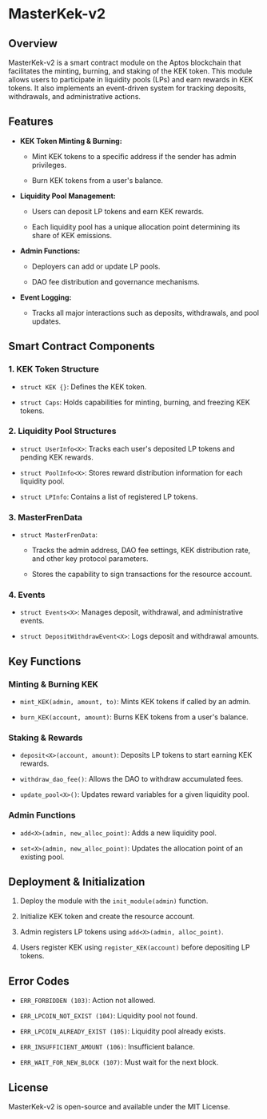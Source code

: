 
# MasterKek-v2

## Overview

MasterKek-v2 is a smart contract module on the Aptos blockchain that facilitates the minting, burning, and staking of the KEK token. This module allows users to participate in liquidity pools (LPs) and earn rewards in KEK tokens. It also implements an event-driven system for tracking deposits, withdrawals, and administrative actions.

## Features

-   **KEK Token Minting & Burning:**
    
    -   Mint KEK tokens to a specific address if the sender has admin privileges.
        
    -   Burn KEK tokens from a user's balance.
        
-   **Liquidity Pool Management:**
    
    -   Users can deposit LP tokens and earn KEK rewards.
        
    -   Each liquidity pool has a unique allocation point determining its share of KEK emissions.
        
-   **Admin Functions:**
    
    -   Deployers can add or update LP pools.
        
    -   DAO fee distribution and governance mechanisms.
        
-   **Event Logging:**
    
    -   Tracks all major interactions such as deposits, withdrawals, and pool updates.
        

## Smart Contract Components

### 1. KEK Token Structure

-   `struct KEK {}`: Defines the KEK token.
    
-   `struct Caps`: Holds capabilities for minting, burning, and freezing KEK tokens.
    

### 2. Liquidity Pool Structures

-   `struct UserInfo<X>`: Tracks each user's deposited LP tokens and pending KEK rewards.
    
-   `struct PoolInfo<X>`: Stores reward distribution information for each liquidity pool.
    
-   `struct LPInfo`: Contains a list of registered LP tokens.
    

### 3. MasterFrenData

-   `struct MasterFrenData`:
    
    -   Tracks the admin address, DAO fee settings, KEK distribution rate, and other key protocol parameters.
        
    -   Stores the capability to sign transactions for the resource account.
        

### 4. Events

-   `struct Events<X>`: Manages deposit, withdrawal, and administrative events.
    
-   `struct DepositWithdrawEvent<X>`: Logs deposit and withdrawal amounts.
    

## Key Functions

### Minting & Burning KEK

-   `mint_KEK(admin, amount, to)`: Mints KEK tokens if called by an admin.
    
-   `burn_KEK(account, amount)`: Burns KEK tokens from a user's balance.
    

### Staking & Rewards

-   `deposit<X>(account, amount)`: Deposits LP tokens to start earning KEK rewards.
    
-   `withdraw_dao_fee()`: Allows the DAO to withdraw accumulated fees.
    
-   `update_pool<X>()`: Updates reward variables for a given liquidity pool.
    

### Admin Functions

-   `add<X>(admin, new_alloc_point)`: Adds a new liquidity pool.
    
-   `set<X>(admin, new_alloc_point)`: Updates the allocation point of an existing pool.
    

## Deployment & Initialization

1.  Deploy the module with the `init_module(admin)` function.
    
2.  Initialize KEK token and create the resource account.
    
3.  Admin registers LP tokens using `add<X>(admin, alloc_point)`.
    
4.  Users register KEK using `register_KEK(account)` before depositing LP tokens.
    

## Error Codes

-   `ERR_FORBIDDEN (103)`: Action not allowed.
    
-   `ERR_LPCOIN_NOT_EXIST (104)`: Liquidity pool not found.
    
-   `ERR_LPCOIN_ALREADY_EXIST (105)`: Liquidity pool already exists.
    
-   `ERR_INSUFFICIENT_AMOUNT (106)`: Insufficient balance.
    
-   `ERR_WAIT_FOR_NEW_BLOCK (107)`: Must wait for the next block.
    

## License

MasterKek-v2 is open-source and available under the MIT License.
